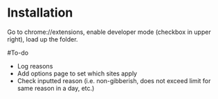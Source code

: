 # Installation

Go to chrome://extensions, enable developer mode (checkbox in upper right), load up the folder.

#To-do
* Log reasons
* Add options page to set which sites apply
* Check inputted reason  (i.e. non-gibberish, does not exceed limit for same reason in a day, etc.)